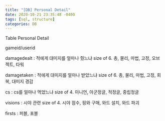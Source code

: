 ```yaml
---
title: "[DB] Personal Detail"
date: 2020-10-21 23:35:48 -0400
tags: [sql, structure]
categories: DB
---
```


Table Personal Detail

gameid/userid

damagedealt : 적에게 대미지를 얼마나 줬느냐 size of 6. 총, 물리, 마법, 고정, 오브젝트, 타워

damagetaken : 적에게 대미지를 얼마나 받았느냐 size of 6. 총, 물리, 마법, 고정, 회복, 대미지 경감

cs : cs를 얼마나 먹었느냐 size of 4. 미니언, 아군정글, 적정글, 중립정글

visions : 시야 관련 size of 4. 시야 점수, 핑와 구매, 와드 설치, 와드 파괴

firsts : 퍼블, 포블
